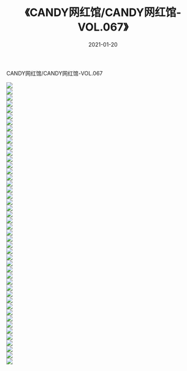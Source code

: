 ﻿---
layout: post
title:  《CANDY网红馆/CANDY网红馆-VOL.067》
date:   2021-01-20
img: http://pic.660000.xyz/1:/网络美图/2021/CANDY网红馆/CANDY网红馆-VOL.067/000.jpg
categories: [美女, 清纯, 唯美]
---

CANDY网红馆/CANDY网红馆-VOL.067

 ![](http://pic.660000.xyz/1:/网络美图/2021/CANDY网红馆/CANDY网红馆-VOL.067/001.jpg) <br>![](http://pic.660000.xyz/1:/网络美图/2021/CANDY网红馆/CANDY网红馆-VOL.067/002.jpg) <br>![](http://pic.660000.xyz/1:/网络美图/2021/CANDY网红馆/CANDY网红馆-VOL.067/003.jpg) <br>![](http://pic.660000.xyz/1:/网络美图/2021/CANDY网红馆/CANDY网红馆-VOL.067/004.jpg) <br>![](http://pic.660000.xyz/1:/网络美图/2021/CANDY网红馆/CANDY网红馆-VOL.067/005.jpg) <br>![](http://pic.660000.xyz/1:/网络美图/2021/CANDY网红馆/CANDY网红馆-VOL.067/006.jpg) <br>![](http://pic.660000.xyz/1:/网络美图/2021/CANDY网红馆/CANDY网红馆-VOL.067/007.jpg) <br>![](http://pic.660000.xyz/1:/网络美图/2021/CANDY网红馆/CANDY网红馆-VOL.067/008.jpg) <br>![](http://pic.660000.xyz/1:/网络美图/2021/CANDY网红馆/CANDY网红馆-VOL.067/009.jpg) <br>![](http://pic.660000.xyz/1:/网络美图/2021/CANDY网红馆/CANDY网红馆-VOL.067/010.jpg) <br>![](http://pic.660000.xyz/1:/网络美图/2021/CANDY网红馆/CANDY网红馆-VOL.067/011.jpg) <br>![](http://pic.660000.xyz/1:/网络美图/2021/CANDY网红馆/CANDY网红馆-VOL.067/012.jpg) <br>![](http://pic.660000.xyz/1:/网络美图/2021/CANDY网红馆/CANDY网红馆-VOL.067/013.jpg) <br>![](http://pic.660000.xyz/1:/网络美图/2021/CANDY网红馆/CANDY网红馆-VOL.067/014.jpg) <br>![](http://pic.660000.xyz/1:/网络美图/2021/CANDY网红馆/CANDY网红馆-VOL.067/015.jpg) <br>![](http://pic.660000.xyz/1:/网络美图/2021/CANDY网红馆/CANDY网红馆-VOL.067/016.jpg) <br>![](http://pic.660000.xyz/1:/网络美图/2021/CANDY网红馆/CANDY网红馆-VOL.067/017.jpg) <br>![](http://pic.660000.xyz/1:/网络美图/2021/CANDY网红馆/CANDY网红馆-VOL.067/018.jpg) <br>![](http://pic.660000.xyz/1:/网络美图/2021/CANDY网红馆/CANDY网红馆-VOL.067/019.jpg) <br>![](http://pic.660000.xyz/1:/网络美图/2021/CANDY网红馆/CANDY网红馆-VOL.067/020.jpg) <br>![](http://pic.660000.xyz/1:/网络美图/2021/CANDY网红馆/CANDY网红馆-VOL.067/021.jpg) <br>![](http://pic.660000.xyz/1:/网络美图/2021/CANDY网红馆/CANDY网红馆-VOL.067/022.jpg) <br>![](http://pic.660000.xyz/1:/网络美图/2021/CANDY网红馆/CANDY网红馆-VOL.067/023.jpg) <br>![](http://pic.660000.xyz/1:/网络美图/2021/CANDY网红馆/CANDY网红馆-VOL.067/024.jpg) <br>![](http://pic.660000.xyz/1:/网络美图/2021/CANDY网红馆/CANDY网红馆-VOL.067/025.jpg) <br>![](http://pic.660000.xyz/1:/网络美图/2021/CANDY网红馆/CANDY网红馆-VOL.067/026.jpg) <br>![](http://pic.660000.xyz/1:/网络美图/2021/CANDY网红馆/CANDY网红馆-VOL.067/027.jpg) <br>![](http://pic.660000.xyz/1:/网络美图/2021/CANDY网红馆/CANDY网红馆-VOL.067/028.jpg) <br>![](http://pic.660000.xyz/1:/网络美图/2021/CANDY网红馆/CANDY网红馆-VOL.067/029.jpg) <br>![](http://pic.660000.xyz/1:/网络美图/2021/CANDY网红馆/CANDY网红馆-VOL.067/030.jpg) <br>![](http://pic.660000.xyz/1:/网络美图/2021/CANDY网红馆/CANDY网红馆-VOL.067/031.jpg) <br>![](http://pic.660000.xyz/1:/网络美图/2021/CANDY网红馆/CANDY网红馆-VOL.067/032.jpg) <br>![](http://pic.660000.xyz/1:/网络美图/2021/CANDY网红馆/CANDY网红馆-VOL.067/033.jpg) <br>![](http://pic.660000.xyz/1:/网络美图/2021/CANDY网红馆/CANDY网红馆-VOL.067/034.jpg) <br>![](http://pic.660000.xyz/1:/网络美图/2021/CANDY网红馆/CANDY网红馆-VOL.067/035.jpg) <br>![](http://pic.660000.xyz/1:/网络美图/2021/CANDY网红馆/CANDY网红馆-VOL.067/036.jpg) <br>![](http://pic.660000.xyz/1:/网络美图/2021/CANDY网红馆/CANDY网红馆-VOL.067/037.jpg) <br>![](http://pic.660000.xyz/1:/网络美图/2021/CANDY网红馆/CANDY网红馆-VOL.067/038.jpg) <br>![](http://pic.660000.xyz/1:/网络美图/2021/CANDY网红馆/CANDY网红馆-VOL.067/039.jpg) <br>![](http://pic.660000.xyz/1:/网络美图/2021/CANDY网红馆/CANDY网红馆-VOL.067/040.jpg) <br>![](http://pic.660000.xyz/1:/网络美图/2021/CANDY网红馆/CANDY网红馆-VOL.067/041.jpg) <br>![](http://pic.660000.xyz/1:/网络美图/2021/CANDY网红馆/CANDY网红馆-VOL.067/042.jpg) <br>![](http://pic.660000.xyz/1:/网络美图/2021/CANDY网红馆/CANDY网红馆-VOL.067/043.jpg) <br>![](http://pic.660000.xyz/1:/网络美图/2021/CANDY网红馆/CANDY网红馆-VOL.067/044.jpg) <br>![](http://pic.660000.xyz/1:/网络美图/2021/CANDY网红馆/CANDY网红馆-VOL.067/045.jpg) <br>![](http://pic.660000.xyz/1:/网络美图/2021/CANDY网红馆/CANDY网红馆-VOL.067/046.jpg) <br>